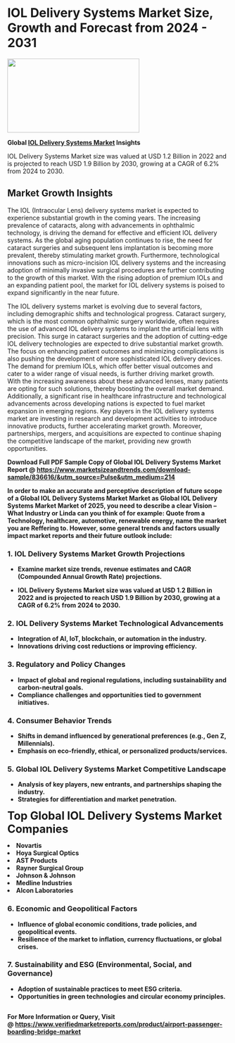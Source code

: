 <H1>IOL Delivery Systems Market Size, Growth and Forecast from 2024 - 2031</H1><img class="aligncenter size-medium wp-image-584254" src="https://thirdeyenews.in/wp-content/uploads/2024/09/Global-Market-Research-300x168.jpeg" alt="" width="300" height="168" /><p><strong>Global&nbsp;<a href="https://www.marketsizeandtrends.com/download-sample/836616/&amp;utm_source=Pulse&amp;utm_medium=214">IOL Delivery Systems Market</a> Insights</strong></p><p>IOL Delivery Systems Market size was valued at USD 1.2 Billion in 2022 and is projected to reach USD 1.9 Billion by 2030, growing at a CAGR of 6.2% from 2024 to 2030.</p><p><h2>Market Growth Insights</h2> <p>The IOL (Intraocular Lens) delivery systems market is expected to experience substantial growth in the coming years. The increasing prevalence of cataracts, along with advancements in ophthalmic technology, is driving the demand for effective and efficient IOL delivery systems. As the global aging population continues to rise, the need for cataract surgeries and subsequent lens implantation is becoming more prevalent, thereby stimulating market growth. Furthermore, technological innovations such as micro-incision IOL delivery systems and the increasing adoption of minimally invasive surgical procedures are further contributing to the growth of this market. With the rising adoption of premium IOLs and an expanding patient pool, the market for IOL delivery systems is poised to expand significantly in the near future.</p> <p><strong></strong></p> <p>The IOL delivery systems market is evolving due to several factors, including demographic shifts and technological progress. Cataract surgery, which is the most common ophthalmic surgery worldwide, often requires the use of advanced IOL delivery systems to implant the artificial lens with precision. This surge in cataract surgeries and the adoption of cutting-edge IOL delivery technologies are expected to drive substantial market growth. The focus on enhancing patient outcomes and minimizing complications is also pushing the development of more sophisticated IOL delivery devices. The demand for premium IOLs, which offer better visual outcomes and cater to a wider range of visual needs, is further driving market growth. With the increasing awareness about these advanced lenses, many patients are opting for such solutions, thereby boosting the overall market demand. Additionally, a significant rise in healthcare infrastructure and technological advancements across developing nations is expected to fuel market expansion in emerging regions. Key players in the IOL delivery systems market are investing in research and development activities to introduce innovative products, further accelerating market growth. Moreover, partnerships, mergers, and acquisitions are expected to continue shaping the competitive landscape of the market, providing new growth opportunities. <p><strong></p><p><span class=""><strong>Download Full PDF Sample Copy of Global IOL Delivery Systems Market Report</strong> @ <a href="https://www.marketsizeandtrends.com/download-sample/836616/&amp;utm_source=Pulse&amp;utm_medium=214" target="_blank">https://www.marketsizeandtrends.com/download-sample/836616/&amp;utm_source=Pulse&amp;utm_medium=214</a></span></p><p>In order to make an accurate and perceptive description of future scope of a Global&nbsp;IOL Delivery Systems Market Market as Global&nbsp;IOL Delivery Systems Market Market of 2025, you need to describe a clear Vision &ndash; What Industry or Linda can you think of for example: Quote from a Technology, healthcare, automotive, renewable energy, name the market you are Reffering to. However, some general trends and factors usually impact market reports and their future outlook include:</p><h3>1.&nbsp;<strong>IOL Delivery Systems Market Growth Projections</strong></h3><ul><li>Examine market size trends, revenue estimates and CAGR (Compounded Annual Growth Rate) projections.</li><li><p>IOL Delivery Systems Market size was valued at USD 1.2 Billion in 2022 and is projected to reach USD 1.9 Billion by 2030, growing at a CAGR of 6.2% from 2024 to 2030.</p></li></ul><h3>2.&nbsp;<strong>IOL Delivery Systems Market Technological Advancements</strong></h3><ul><li>Integration of AI, IoT, blockchain, or automation in the industry.</li><li>Innovations driving cost reductions or improving efficiency.</li></ul><h3>3.&nbsp;<strong>Regulatory and Policy Changes</strong></h3><ul><li>Impact of global and regional regulations, including sustainability and carbon-neutral goals.</li><li>Compliance challenges and opportunities tied to government initiatives.</li></ul><h3>4.&nbsp;<strong>Consumer Behavior Trends</strong></h3><ul><li>Shifts in demand influenced by generational preferences (e.g., Gen Z, Millennials).</li><li>Emphasis on eco-friendly, ethical, or personalized products/services.</li></ul><h3>5.&nbsp;<strong>Global IOL Delivery Systems Market Competitive Landscape</strong></h3><ul><li>Analysis of key players, new entrants, and partnerships shaping the industry.</li><li>Strategies for differentiation and market penetration.</li></ul><p data-pm-slice="1 1 []"><span style="color: inherit; font-family: inherit; font-size: 25px;">Top Global IOL Delivery Systems Market Companies</span></p><div class="" data-test-id=""><p><li>Novartis</li><li> Hoya Surgical Optics</li><li> AST Products</li><li> Rayner Surgical Group</li><li> Johnson & Johnson</li><li> Medline Industries</li><li> Alcon Laboratories</li></p></div><h3>6.&nbsp;<strong>Economic and Geopolitical Factors</strong></h3><ul><li>Influence of global economic conditions, trade policies, and geopolitical events.</li><li>Resilience of the market to inflation, currency fluctuations, or global crises.</li></ul><h3>7.&nbsp;<strong>Sustainability and ESG (Environmental, Social, and Governance)</strong></h3><ul><li>Adoption of sustainable practices to meet ESG criteria.</li><li>Opportunities in green technologies and circular economy principles.</li></ul><h2><strong style="font-size: 14px;">For More Information or Query, Visit @&nbsp;</strong><a style="background-color: #ffffff; font-size: 14px;" href="https://www.marketsizeandtrends.com/report/iol-delivery-systems-market/" target="_blank">https://www.verifiedmarketreports.com/product/airport-passenger-boarding-bridge-market</a></h2>
